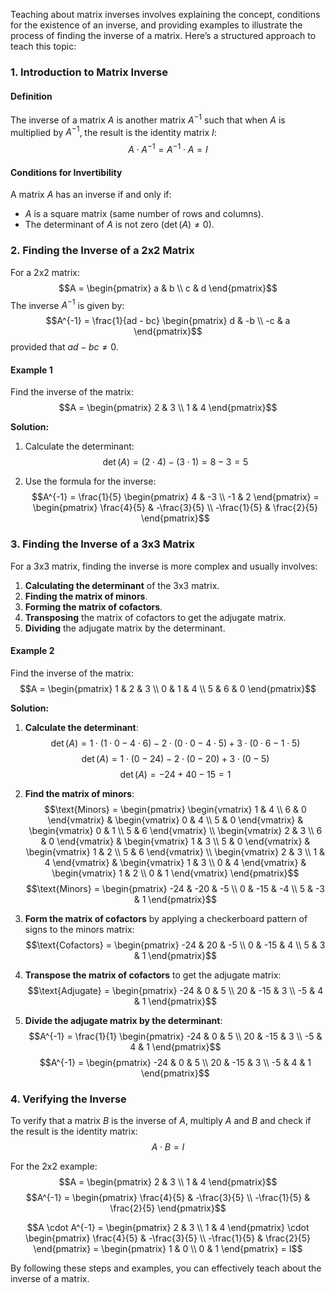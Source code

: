 Teaching about matrix inverses involves explaining the concept, conditions for the existence of an inverse, and providing examples to illustrate the process of finding the inverse of a matrix. Here’s a structured approach to teach this topic:

### 1. Introduction to Matrix Inverse

#### Definition
The inverse of a matrix $A$ is another matrix $A^{-1}$ such that when $A$ is multiplied by $A^{-1}$, the result is the identity matrix $I$:
$$A \cdot A^{-1} = A^{-1} \cdot A = I$$

#### Conditions for Invertibility
A matrix $A$ has an inverse if and only if:
- $A$ is a square matrix (same number of rows and columns).
- The determinant of $A$ is not zero ($\det(A) \neq 0$).

### 2. Finding the Inverse of a 2x2 Matrix

For a 2x2 matrix:
$$A = \begin{pmatrix} a & b \\ c & d \end{pmatrix}$$
The inverse $A^{-1}$ is given by:
$$A^{-1} = \frac{1}{ad - bc} \begin{pmatrix} d & -b \\ -c & a \end{pmatrix}$$
provided that $ad - bc \neq 0$.

#### Example 1
Find the inverse of the matrix:
$$A = \begin{pmatrix} 2 & 3 \\ 1 & 4 \end{pmatrix}$$

**Solution:**
1. Calculate the determinant:
$$\det(A) = (2 \cdot 4) - (3 \cdot 1) = 8 - 3 = 5$$

2. Use the formula for the inverse:
$$A^{-1} = \frac{1}{5} \begin{pmatrix} 4 & -3 \\ -1 & 2 \end{pmatrix} = \begin{pmatrix} \frac{4}{5} & -\frac{3}{5} \\ -\frac{1}{5} & \frac{2}{5} \end{pmatrix}$$

### 3. Finding the Inverse of a 3x3 Matrix

For a 3x3 matrix, finding the inverse is more complex and usually involves:
1. **Calculating the determinant** of the 3x3 matrix.
2. **Finding the matrix of minors**.
3. **Forming the matrix of cofactors**.
4. **Transposing** the matrix of cofactors to get the adjugate matrix.
5. **Dividing** the adjugate matrix by the determinant.

#### Example 2
Find the inverse of the matrix:
$$A = \begin{pmatrix} 1 & 2 & 3 \\ 0 & 1 & 4 \\ 5 & 6 & 0 \end{pmatrix}$$

**Solution:**
1. **Calculate the determinant**:
$$\det(A) = 1 \cdot (1 \cdot 0 - 4 \cdot 6) - 2 \cdot (0 \cdot 0 - 4 \cdot 5) + 3 \cdot (0 \cdot 6 - 1 \cdot 5)$$
$$\det(A) = 1 \cdot (0 - 24) - 2 \cdot (0 - 20) + 3 \cdot (0 - 5)$$
$$\det(A) = -24 + 40 - 15 = 1$$

2. **Find the matrix of minors**:
$$\text{Minors} = \begin{pmatrix}
\begin{vmatrix} 1 & 4 \\ 6 & 0 \end{vmatrix} & \begin{vmatrix} 0 & 4 \\ 5 & 0 \end{vmatrix} & \begin{vmatrix} 0 & 1 \\ 5 & 6 \end{vmatrix} \\
\begin{vmatrix} 2 & 3 \\ 6 & 0 \end{vmatrix} & \begin{vmatrix} 1 & 3 \\ 5 & 0 \end{vmatrix} & \begin{vmatrix} 1 & 2 \\ 5 & 6 \end{vmatrix} \\
\begin{vmatrix} 2 & 3 \\ 1 & 4 \end{vmatrix} & \begin{vmatrix} 1 & 3 \\ 0 & 4 \end{vmatrix} & \begin{vmatrix} 1 & 2 \\ 0 & 1 \end{vmatrix}
\end{pmatrix}$$
$$\text{Minors} = \begin{pmatrix} -24 & -20 & -5 \\ 0 & -15 & -4 \\ 5 & -3 & 1 \end{pmatrix}$$

3. **Form the matrix of cofactors** by applying a checkerboard pattern of signs to the minors matrix:
$$\text{Cofactors} = \begin{pmatrix} -24 & 20 & -5 \\ 0 & -15 & 4 \\ 5 & 3 & 1 \end{pmatrix}$$

4. **Transpose the matrix of cofactors** to get the adjugate matrix:
$$\text{Adjugate} = \begin{pmatrix} -24 & 0 & 5 \\ 20 & -15 & 3 \\ -5 & 4 & 1 \end{pmatrix}$$

5. **Divide the adjugate matrix by the determinant**:
$$A^{-1} = \frac{1}{1} \begin{pmatrix} -24 & 0 & 5 \\ 20 & -15 & 3 \\ -5 & 4 & 1 \end{pmatrix}$$
$$A^{-1} = \begin{pmatrix} -24 & 0 & 5 \\ 20 & -15 & 3 \\ -5 & 4 & 1 \end{pmatrix}$$

### 4. Verifying the Inverse

To verify that a matrix $B$ is the inverse of $A$, multiply $A$ and $B$ and check if the result is the identity matrix:
$$A \cdot B = I$$

For the 2x2 example:
$$A = \begin{pmatrix} 2 & 3 \\ 1 & 4 \end{pmatrix}$$
$$A^{-1} = \begin{pmatrix} \frac{4}{5} & -\frac{3}{5} \\ -\frac{1}{5} & \frac{2}{5} \end{pmatrix}$$

$$A \cdot A^{-1} = \begin{pmatrix} 2 & 3 \\ 1 & 4 \end{pmatrix} \cdot \begin{pmatrix} \frac{4}{5} & -\frac{3}{5} \\ -\frac{1}{5} & \frac{2}{5} \end{pmatrix} = \begin{pmatrix} 1 & 0 \\ 0 & 1 \end{pmatrix} = I$$

By following these steps and examples, you can effectively teach about the inverse of a matrix.
